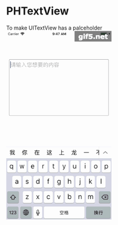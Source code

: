 # PHTextView
To make UITextView has a palceholder
![image](https://github.com/DalyLong/PHTextView/blob/master/ScreenShoots/placeholder.gif?raw=true)
